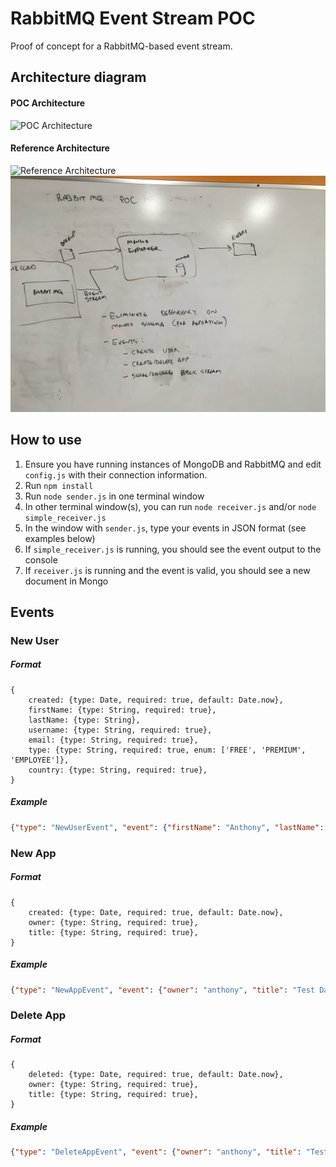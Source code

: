 # RabbitMQ Event Stream POC

Proof of concept for a RabbitMQ-based event stream.


## Architecture diagram
#### POC Architecture
![POC Architecture](/images/poc.png "POC Architecture")

#### Reference Architecture
![Reference Architecture](/images/reference.png "Reference Architecture")
![Reference Architecture Reference](/images/IMG_1619.JPG "Reference Architecture Reference")

## How to use
1. Ensure you have running instances of MongoDB and RabbitMQ and edit `config.js` with their connection information.
2. Run `npm install`
3. Run `node sender.js` in one terminal window
4. In other terminal window(s), you can run `node receiver.js` and/or `node simple_receiver.js`
5. In the window with `sender.js`, type your events in JSON format (see examples below)
6. If `simple_receiver.js` is running, you should see the event output to the console
7. If `receiver.js` is running and the event is valid, you should see a new document in Mongo


## Events

### New User
##### Format
```
{
	created: {type: Date, required: true, default: Date.now},
	firstName: {type: String, required: true},
	lastName: {type: String},
	username: {type: String, required: true},
	email: {type: String, required: true},
	type: {type: String, required: true, enum: ['FREE', 'PREMIUM', 'EMPLOYEE']},
	country: {type: String, required: true},
}
```
##### Example
```json
{"type": "NewUserEvent", "event": {"firstName": "Anthony", "lastName": "Nguyen", "username": "anthony", "email": "anthony.nguyen@qlik.com", "type": "EMPLOYEE", "country": "Canada"}}
```

### New App
##### Format
```
{
	created: {type: Date, required: true, default: Date.now},
	owner: {type: String, required: true},
	title: {type: String, required: true},
}
```

##### Example
```json
{"type": "NewAppEvent", "event": {"owner": "anthony", "title": "Test Dashboard"}}
```

### Delete App
##### Format
```
{
	deleted: {type: Date, required: true, default: Date.now},
	owner: {type: String, required: true},
	title: {type: String, required: true},
}
```

##### Example
```json
{"type": "DeleteAppEvent", "event": {"owner": "anthony", "title": "Test Dashboard"}}
```
